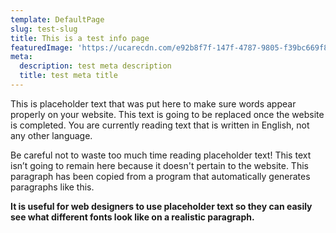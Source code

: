 ```yaml
---
template: DefaultPage
slug: test-slug
title: This is a test info page
featuredImage: 'https://ucarecdn.com/e92b8f7f-147f-4787-9805-f39bc669f81e/'
meta:
  description: test meta description
  title: test meta title
---
```

This is placeholder text that was put here to make sure words appear properly on your website. This text is going to be replaced once the website is completed. You are currently reading text that is written in English, not any other language.

Be careful not to waste too much time reading placeholder text! This text isn’t going to remain here because it doesn't pertain to the website. This paragraph has been copied from a program that automatically generates paragraphs like this.

**It is useful for web designers to use placeholder text so they can easily see what different fonts look like on a realistic paragraph.**
